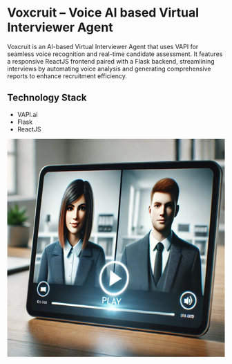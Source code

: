 # Voxcruit – Voice AI based Virtual Interviewer Agent

Voxcruit is an AI-based Virtual Interviewer Agent that uses VAPI for seamless voice recognition and real-time candidate assessment. It features a responsive ReactJS frontend paired with a Flask backend, streamlining interviews by automating voice analysis and generating comprehensive reports to enhance recruitment efficiency.

## Technology Stack
  - VAPI.ai
  - Flask
  - ReactJS

<p align="center">
  <a href="https://drive.google.com/file/d/1MTWqR4q72NH48cFpT-_jq40CjRbMMKPJ/view">
    <img src="https://raw.githubusercontent.com/sameer-patel-dev/Voxcruit/refs/heads/main/images/image.webp" alt="Watch the Voxcruit Demo">
  </a>
</p>
